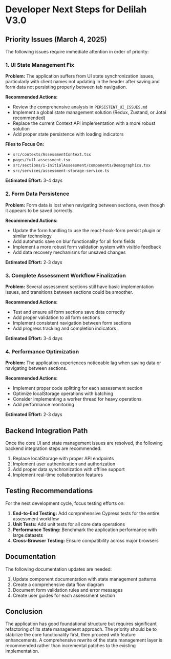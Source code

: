 # Developer Next Steps for Delilah V3.0

## Priority Issues (March 4, 2025)

The following issues require immediate attention in order of priority:

### 1. UI State Management Fix

**Problem:** The application suffers from UI state synchronization issues, particularly with client names not updating in the header after saving and form data not persisting properly between tab navigation.

**Recommended Actions:**
- Review the comprehensive analysis in `PERSISTENT_UI_ISSUES.md`
- Implement a global state management solution (Redux, Zustand, or Jotai recommended)
- Replace the current Context API implementation with a more robust solution
- Add proper state persistence with loading indicators

**Files to Focus On:**
- `src/contexts/AssessmentContext.tsx`
- `pages/full-assessment.tsx`
- `src/sections/1-InitialAssessment/components/Demographics.tsx`
- `src/services/assessment-storage-service.ts`

**Estimated Effort:** 3-4 days

### 2. Form Data Persistence

**Problem:** Form data is lost when navigating between sections, even though it appears to be saved correctly.

**Recommended Actions:**
- Update the form handling to use the react-hook-form persist plugin or similar technology
- Add automatic save on blur functionality for all form fields
- Implement a more robust form validation system with visible feedback
- Add data recovery mechanisms for unsaved changes

**Estimated Effort:** 2-3 days

### 3. Complete Assessment Workflow Finalization

**Problem:** Several assessment sections still have basic implementation issues, and transitions between sections could be smoother.

**Recommended Actions:**
- Test and ensure all form sections save data correctly
- Add proper validation to all form sections
- Implement consistent navigation between form sections
- Add progress tracking and completion indicators

**Estimated Effort:** 3-4 days

### 4. Performance Optimization

**Problem:** The application experiences noticeable lag when saving data or navigating between sections.

**Recommended Actions:**
- Implement proper code splitting for each assessment section
- Optimize localStorage operations with batching
- Consider implementing a worker thread for heavy operations
- Add performance monitoring

**Estimated Effort:** 2-3 days

## Backend Integration Path

Once the core UI and state management issues are resolved, the following backend integration steps are recommended:

1. Replace localStorage with proper API endpoints
2. Implement user authentication and authorization
3. Add proper data synchronization with offline support
4. Implement real-time collaboration features

## Testing Recommendations

For the next development cycle, focus testing efforts on:

1. **End-to-End Testing:** Add comprehensive Cypress tests for the entire assessment workflow
2. **Unit Tests:** Add unit tests for all core data operations
3. **Performance Testing:** Benchmark the application performance with large datasets
4. **Cross-Browser Testing:** Ensure compatibility across major browsers

## Documentation

The following documentation updates are needed:

1. Update component documentation with state management patterns
2. Create a comprehensive data flow diagram
3. Document form validation rules and error messages
4. Create user guides for each assessment section

## Conclusion

The application has good foundational structure but requires significant refactoring of its state management approach. The priority should be to stabilize the core functionality first, then proceed with feature enhancements. A comprehensive rewrite of the state management layer is recommended rather than incremental patches to the existing implementation.
